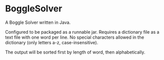 BoggleSolver
============

A Boggle Solver written in Java.

Configured to be packaged as a runnable jar. Requires a dictionary file as a text file with one word per line. No special characters allowed in the dictionary (only letters a-z, case-insensitive).

The output will be sorted first by length of word, then alphabetically. 
